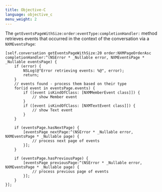 ```yaml
---
title: Objective-C
language: objective_c
menu_weight: 2
---
```


The `getEventsPageWithSize:order:eventType:completionHandler:` method retrieves events that occurred in the context of the conversation via a `NXMEventsPage`:

```objective_c
[self.conversation getEventsPageWithSize:20 order:NXMPageOrderAsc completionHandler:^(NSError * _Nullable error, NXMEventsPage * _Nullable eventsPage) {
    if (error) {
        NSLog(@"Error retrieving events: %@", error);
        return;
    }
    // events found - process them based on their type
    for(id event in eventsPage.events) {
        if ([event isKindOfClass: [NXMMemberEvent class]]) {
            // show Member event
        }
        if ([event isKindOfClass: [NXMTextEvent class]]) {
            // show Text event
        }
    }
    
    if (eventsPage.hasNextPage) {
        [eventsPage nextPage:^(NSError * _Nullable error, NXMEventsPage * _Nullable page) {
            // process next page of events
        }];
    }
    
    if (eventsPage.hasPreviousPage) {
        [eventsPage previousPage:^(NSError * _Nullable error, NXMEventsPage * _Nullable page) {
            // process previous page of events
        }];
    }
}];
```